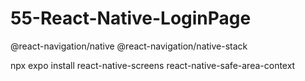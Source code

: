 # 55-React-Native-LoginPage

@react-navigation/native
@react-navigation/native-stack

npx expo install react-native-screens
react-native-safe-area-context
